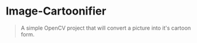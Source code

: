 # Image-Cartoonifier
> A simple OpenCV project that will convert a picture into it's cartoon form. 
